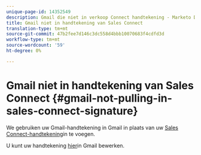 ```yaml
---
unique-page-id: 14352549
description: Gmail die niet in verkoop Connect handtekening - Marketo Docs - de Documentatie van het Product trekt
title: Gmail niet in handtekening van Sales Connect
translation-type: tm+mt
source-git-commit: 47b2fee7d146c3dc558d4bbb10070683f4cdfd3d
workflow-type: tm+mt
source-wordcount: '59'
ht-degree: 0%

---
```



# Gmail niet in handtekening van Sales Connect {#gmail-not-pulling-in-sales-connect-signature}

We gebruiken uw Gmail-handtekening in Gmail in plaats van uw [Sales Connect-handtekening](http://toutapp.com/next#settings)in te voegen.

U kunt uw handtekening [hier](http://mail.google.com/mail/u/0/#settings/general)in Gmail bewerken.
